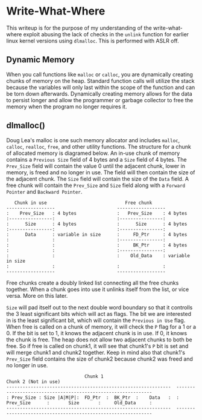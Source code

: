 # Write-What-Where
This writeup is for the purpose of my understanding of the write-what-where exploit abusing the lack of checks in the `unlink` function for earlier linux kernel versions 
using `dlmalloc`. This is performed with ASLR off.

## Dynamic Memory
When you call functions like `malloc` or `calloc`, you are dynamically creating chunks of memory on the heap. Standard function calls will utilize the stack because the variables
will only last within the scope of the function and can be torn down afterwards. Dynamically creating memory allows for the data to persist longer and allow the programmer or
garbage collector to free the memory when the program no longer requires it.

## dlmalloc()
Doug Lea's malloc is one such memory allocator and includes `malloc`, `calloc`, `realloc`, `free`, and other utility functions. The structure for a chunk of allocated memory is
diagramed below. An in-use chunk of memory contains a `Previous Size` field of 4 bytes and a `Size` field of 4 bytes. The `Prev_Size` field will contain the value 0 until the
adjacent chunk, lower in memory, is freed and no longer in use. The field will then contain the size of the adjacent chunk. The `Size` field will contain the size of the `Data` field. A free chunk will contain the `Prev_Size` and `Size` field along with a `Forward Pointer` and `Backward Pointer`. 

```
   Chunk in use                             Free chunk
------------------                       ------------------
:    Prev_Size   : 4 bytes               :   Prev_Size    : 4 bytes
:----------------:                       :----------------:
:      Size      : 4 bytes               :      Size      : 4 bytes
:----------------:                       :----------------:
:      Data      : variable in size      :     FD_Ptr     : 4 bytes
:                :                       :----------------:
:                :                       :     BK_Ptr     : 4 bytes
:                :                       :----------------:
:                :                       :    Old_Data    : variable in size
:                :                       :                :
------------------                       ------------------
```
Free chunks create a doubly linked list connecting all the free chunks together. When a chunk goes into use it unlinks itself from the list, or vice versa. More on this later.

`Size` will pad itself out to the next double word boundary so that it controlls the 3 least significant bits which will act as flags. The bit we are interested in is the least significant bit, which will contain the `Previous in Use` flag. When free is called on a chunk of memory, it will check the `P` flag for a 1 or a 0. If the bit is set to 1, it knows the adjacent chunk is in use. If 0, it knows the chunk is free. The heap does not allow two adjacent chunks to both be free. So if free is called on chunk1, it will see that chunk1's `P` bit is set and will merge chunk1 and chunk2 together. Keep in mind also that chunk1's `Prev_Size` field contains the size of chunk2 because chunk2
was freed and no longer in use.
```
                             Chunk 1                                                 Chunk 2 (Not in use)
-------------------------------------------------------------  -------------------------------------------------------------
: Prev_Size : Size |A|M|P|:  FD_Ptr  :  BK_Ptr  :    Data   :  :      Prev_Size      :       Size       :     Old_Data     :  
-------------------------------------------------------------  -------------------------------------------------------------
```

